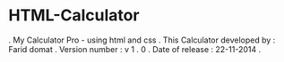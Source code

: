 # HTML-Calculator
.
My Calculator Pro - using html and css
.
This Calculator developed by : Farid domat
.
Version number : v 1 . 0
.
Date of release : 22-11-2014
.
